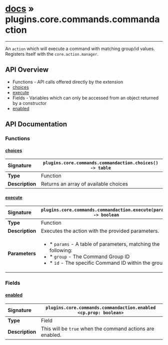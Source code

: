 # [docs](index.md) » plugins.core.commands.commandaction
---

An `action` which will execute a command with matching group/id values.
Registers itself with the `core.action.manager`.

## API Overview
* Functions - API calls offered directly by the extension
 * [choices](#choices)
 * [execute](#execute)
* Fields - Variables which can only be accessed from an object returned by a constructor
 * [enabled](#enabled)

## API Documentation

### Functions

#### [choices](#choices)
| <span style="float: left;">**Signature**</span> | <span style="float: left;">`plugins.core.commands.commandaction.choices() -> table` </span>                                                          |
| -----------------------------------------------------|---------------------------------------------------------------------------------------------------------|
| **Type**                                             | Function                                                                                         |
| **Description**                                      | Returns an array of available choices                                                                                         |

#### [execute](#execute)
| <span style="float: left;">**Signature**</span> | <span style="float: left;">`plugins.core.commands.commandaction.execute(params) -> boolean` </span>                                                          |
| -----------------------------------------------------|---------------------------------------------------------------------------------------------------------|
| **Type**                                             | Function                                                                                         |
| **Description**                                      | Executes the action with the provided parameters.                                                                                         |
| **Parameters**                                       | <ul><li>* `params`	- A table of parameters, matching the following:</li><li>		* `group`	- The Command Group ID</li><li>		* `id`		- The specific Command ID within the group.</li></ul> |

### Fields

#### [enabled](#enabled)
| <span style="float: left;">**Signature**</span> | <span style="float: left;">`plugins.core.commands.commandaction.enabled <cp.prop: boolean>` </span>                                                          |
| -----------------------------------------------------|---------------------------------------------------------------------------------------------------------|
| **Type**                                             | Field                                                                                         |
| **Description**                                      | This will be `true` when the command actions are enabled.                                                                                         |

